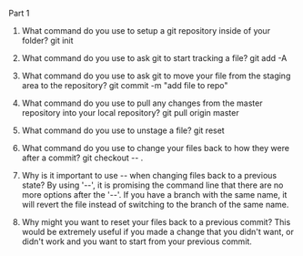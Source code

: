 Part 1 

1. What command do you use to setup a git repository inside of your folder?
git init 

2. What command do you use to ask git to start tracking a file?
git add -A

3. What command do you use to ask git to move your file from the staging area to the repository?
git commit -m "add file to repo"




1. What command do you use to pull any changes from the master repository into your local repository?
git pull origin master

2. What command do you use to unstage a file?
git reset 

3. What command do you use to change your files back to how they were after a commit?
git checkout -- <target>.

4. Why is it important to use -- when changing files back to a previous state?
By using '--', it is promising the command line that there are no more options after the '--'. If you have a branch with the same name, it will revert the file instead of switching to the branch of the same name.

5. Why might you want to reset your files back to a previous commit?
This would be extremely useful if you made a change that you didn't want, or didn't work and you want to start from your previous commit. 